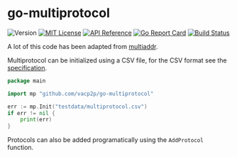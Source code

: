 # go-multiprotocol

![Version](https://img.shields.io/github/tag/vacp2p/go-multiprotocol.svg)
[![MIT License](https://img.shields.io/badge/license-MIT-blue.svg)](LICENSE)
[![API Reference](
https://camo.githubusercontent.com/915b7be44ada53c290eb157634330494ebe3e30a/68747470733a2f2f676f646f632e6f72672f6769746875622e636f6d2f676f6c616e672f6764646f3f7374617475732e737667
)](https://godoc.org/github.com/vacp2p/go-multiprotocol) 
[![Go Report Card](https://goreportcard.com/badge/github.com/vacp2p/go-multiprotocol)](https://goreportcard.com/report/github.com/vacp2p/go-multiprotocol)
[![Build Status](https://travis-ci.com/vacp2p/go-multiprotocol.svg?branch=master)](https://travis-ci.com/vacp2p/go-multiprotocol)

A lot of this code has been adapted from [multiaddr](https://github.com/multiformats/go-multiaddr).

Multiprotocol can be initialized using a CSV file, for the CSV format see the [specification](https://github.com/vacp2p/multiprotocol).

```go
package main

import mp "github.com/vacp2p/go-multiprotocol"

err := mp.Init("testdata/multiprotocol.csv")
if err != nil {
    print(err)
}
```

Protocols can also be added programatically using the ```AddProtocol``` function.
